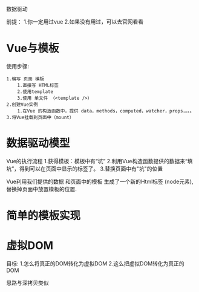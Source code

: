 <!--
 * @Author: LuLu
 * @Date: 2022-03-29 21:09:28
 * @LastEditors: LuLu
 * @LastEditTime: 2022-03-31 22:13:00
 * @FilePath: \vue-src-course\README.md
 * @Description: 
 * https://github.com/lululutx
 * Copyright (c) 2022 by LuLu, All Rights Reserved. 
-->



数据驱动

前提：
    1.你一定用过vue
    2.如果没有用过，可以去官网看看

# Vue与模板

使用步骤:

    1.编写 页面 模板
        1.直接写 HTML标签
        2.使用template
        3.使用 单文件 （<template />）
    2.创建Vue实例
        1.在Vue 的构造函数中，提供 data，methods，computed，watcher，props，。。。
    3.将Vue挂载到页面中（mount）

# 数据驱动模型

Vue的执行流程
    1.获得模板：模板中有“坑”
    2.利用Vue构造函数提供的数据来“填坑”，得到可以在页面中显示的标签了。
    3.替换页面中有"坑"的位置

Vue利用我们提供的数据 和页面中的模板 生成了一个新的Html标签 (node元素),替换掉页面中放置模板的位置.

# 简单的模板实现





# 虚拟DOM

目标:
    1.怎么将真正的DOM转化为虚拟DOM
    2.这么把虚拟DOM转化为真正的DOM

思路与深拷贝类似
